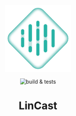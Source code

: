 <p align="center">
  <img src=".github/logo.svg" width="180" height="180" alt="LinCast logo">
</p>


<p align="center">
  <img src="https://github.com/LinCast-Team/LinCast/workflows/build%20&%20tests/badge.svg" alt="build & tests">
</p>

<h1 align="center">LinCast</h1>
